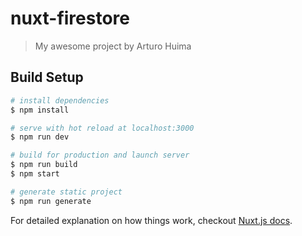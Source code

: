 # nuxt-firestore

> My awesome project by Arturo Huima

## Build Setup

``` bash
# install dependencies
$ npm install

# serve with hot reload at localhost:3000
$ npm run dev

# build for production and launch server
$ npm run build
$ npm start

# generate static project
$ npm run generate
```

<!-- echo "# nuxt-firestore" >> README.md
git init
git add README.md
git commit -m "first commit"
git remote add origin https://github.com/OBSK/nuxt-firestore.git
git push -u origin master -->

For detailed explanation on how things work, checkout [Nuxt.js docs](https://nuxtjs.org).
